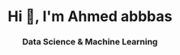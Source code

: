 <h1 align="center">Hi 👋, I'm Ahmed abbbas </h1>
<h3 align="center"> Data Science & Machine Learning  </h3>

